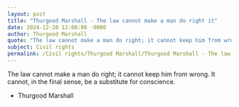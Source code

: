 ```yaml
---
layout: post
title: "Thurgood Marshall - The law cannot make a man do right it"
date: 2024-12-28 12:00:00 -0000
author: Thurgood Marshall
quote: "The law cannot make a man do right; it cannot keep him from wrong. It cannot, in the final sense, be a substitute for conscience.</text>"
subject: Civil rights
permalink: /Civil rights/Thurgood Marshall/Thurgood Marshall - The law cannot make a man do right it
---
```


The law cannot make a man do right; it cannot keep him from wrong. It cannot, in the final sense, be a substitute for conscience.</text>

- Thurgood Marshall
